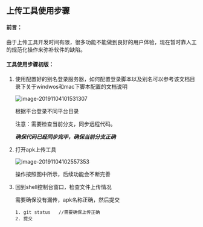 ## 上传工具使用步骤

#### 前言：

由于上传工具开发时间有限，很多功能不能做到良好的用户体验，现在暂时靠人工的规范化操作来弥补软件的缺陷。

#### 工具使用步骤初版：

1. 使用配置好的别名登录服务器，如何配置登录脚本以及别名可以参考该文档目录下关于windwos和mac下脚本配置的文档说明

   ![image-20191104101531307](/var/folders/vq/qg0lwbl94cgdqs5sgjsm35lm0000gn/T/abnerworks.Typora/image-20191104101531307.png)

   根据平台登录不同平台目录

   注意：需要检查当前分支，同步远程代码。

   ***确保代码已经同步完毕，确保当前分支正确***

2. 打开apk上传工具

   ![image-20191104102557353](/var/folders/vq/qg0lwbl94cgdqs5sgjsm35lm0000gn/T/abnerworks.Typora/image-20191104102557353.png)

   操作按照图中所示，后续功能会不断完善

3. 回到shell控制台窗口，检查文件上传情况

   需要确保没有漏传，apk名称正确，然后提交

   ```
   1. git status   //需要确保上传正确
   2. 提交
   ```

   
